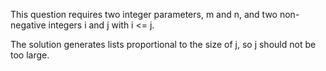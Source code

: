 This question requires two integer parameters, m and n, and two non-negative integers i and j with i <= j.

The solution generates lists proportional to the size of j, so j should not be too large.
